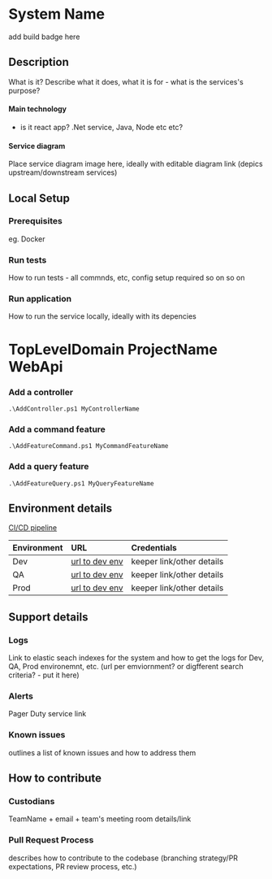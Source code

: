 # System Name
add build badge here

## Description

What is it? Describe what it does, what it is for - what is the services's purpose?

#### Main technology

- is it react app? .Net service, Java, Node etc etc?


#### Service diagram

Place service diagram image here, ideally with editable diagram link (depics upstream/downstream services)

## Local Setup

### Prerequisites

 eg. Docker

### Run tests

How to run tests - all commnds, etc, config setup required so on so on

### Run application

How to run the service locally, ideally with its depencies

# TopLevelDomain ProjectName WebApi

### Add a controller

```
.\AddController.ps1 MyControllerName
```

### Add a command feature

```
.\AddFeatureCommand.ps1 MyCommandFeatureName
```

### Add a query feature

```
.\AddFeatureQuery.ps1 MyQueryFeatureName
```


## Environment details



[CI/CD pipeline](https://url_to_ci_cd.com)

| Environment | URL | Credentials | 
|:----- | :--- | :--- | 
| Dev | [url to dev env](httop://url.com) | keeper link/other details |
| QA | [url to dev env](httop://url.com) | keeper link/other details |
| Prod | [url to dev env](httop://url.com) | keeper link/other details| 

## Support details

### Logs 

Link to elastic seach indexes for the system and how to get the logs for Dev, QA, Prod environemnt, etc. (url per emviornment? or digfferent search criteria? - put it here)

### Alerts

Pager Duty service link

### Known issues

outlines a list of known issues and how to address them

## How to contribute

### Custodians

TeamName + email + team's meeting room details/link

### Pull Request Process

describes how to contribute to the codebase (branching strategy/PR expectations, PR review process, etc.)
